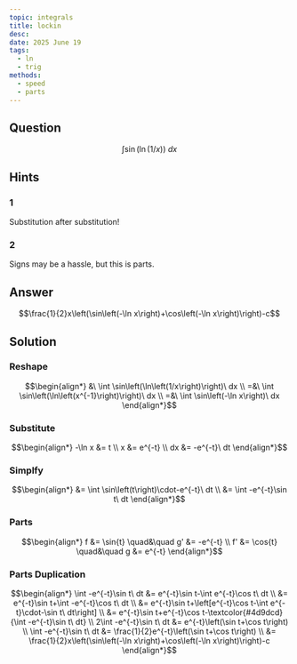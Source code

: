 ```yaml
---
topic: integrals
title: lockin
desc: 
date: 2025 June 19
tags:
  - ln
  - trig
methods:
  - speed
  - parts
---
```



## Question
```math
\int
  \sin\left(
    \ln(1/x)
  \right)
\ dx
```


## Hints

### 1
Substitution after substitution!

### 2
Signs may be a hassle, but this is parts.


## Answer
```math
\frac{1}{2}x\left(\sin\left(-\ln x\right)+\cos\left(-\ln x\right)\right)-c
```


## Solution

### Reshape
```math
\begin{align*}
  &\ \int \sin\left(\ln\left(1/x\right)\right)\ dx
  \\ =&\ \int \sin\left(\ln\left(x^{-1}\right)\right)\ dx
  \\ =&\ \int \sin\left(-\ln x\right)\ dx
\end{align*}
```

### Substitute
```math
\begin{align*}
  -\ln x &= t
  \\ x &= e^{-t}
  \\ dx &= -e^{-t}\ dt
\end{align*}
```

### Simplfy
```math
\begin{align*}
  &= \int \sin\left(t\right)\cdot-e^{-t}\ dt
  \\ &= \int -e^{-t}\sin t\ dt
\end{align*}
```

### Parts
```math
\begin{align*}
      f &= \sin{t} \quad&\quad g' &= -e^{-t}
  \\ f' &= \cos{t} \quad&\quad g &= e^{-t}
\end{align*}
```

### Parts Duplication
```math
\begin{align*}
  \int -e^{-t}\sin t\ dt
    &= e^{-t}\sin t-\int e^{-t}\cos t\ dt
  \\ &= e^{-t}\sin t+\int -e^{-t}\cos t\ dt
  \\ &= e^{-t}\sin t+\left[e^{-t}\cos t-\int e^{-t}\cdot-\sin t\ dt\right]
  \\ &= e^{-t}\sin t+e^{-t}\cos t-\textcolor{#4d9dcd}{\int -e^{-t}\sin t\ dt}
  \\ 2\int -e^{-t}\sin t\ dt
    &= e^{-t}\left(\sin t+\cos t\right) 
  \\ \int -e^{-t}\sin t\ dt
    &= \frac{1}{2}e^{-t}\left(\sin t+\cos t\right)
  \\ &= \frac{1}{2}x\left(\sin\left(-\ln x\right)+\cos\left(-\ln x\right)\right)-c
\end{align*}
```

